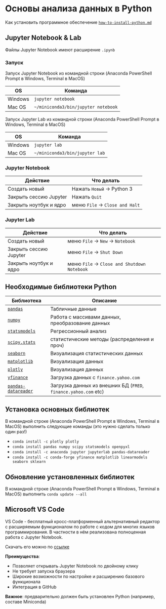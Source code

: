 # Основы анализа данных в Python

Как установить программное обеспечение [`how-to-install-python.md`](https://github.com/artamonoff/data-analysis-python/blob/main/how-to-install-python.md)

## Jupyter Notebook & Lab

Файлы Jupyter Notebook имеют расширение `.ipynb`

### Запуск

Запуск Jupyter Notebook из командной строки (Anaconda PowerShell Prompt в Windows, Terminal в MacOS) 

|OS|Команда|
|-|-|
|Windows|`jupyter notebook`|
|Mac OS|`~/miniconda3/bin/jupyter notebook`|

Запуск Jupyter Lab из командной строки (Anaconda PowerShell Prompt в Windows, Terminal в MacOS) 

|OS|Команда|
|-|-|
|Windows|`jupyter lab`|
|Mac OS|`~/miniconda3/bin/jupyter lab`|

### Jupyter Notebook

|Действие|Что делать|
|-|-|
|Создать новый|Нажать `Новый` -> Python 3|
|Закрыть сессию Jupyter|Нажать `Quit`|
|Закрыть ноутбук и ядро|меню `File` -> `Close and Halt`|

### Jupyter Lab

|Действие|Что делать|
|-|-|
|Создать новый|меню `File` -> `New` -> `Notebook`|
|Закрыть сессию Jupyter|меню `File` -> `Shut Down`|
|Закрыть ноутбук и ядро|меню `File` -> `Close and Shutdown Notebook`|

## Необходимые библиотеки Python

|Библиотека|Описание|
|-|-|
|[`pandas`](https://pandas.pydata.org)|Табличные данные|
|[`numpy`](https://numpy.org)|Работа с массивами данных, преобразование данных|
|[`statsmodels`](https://www.statsmodels.org)|Регрессионный анализ|
|[`scipy.stats`](https://docs.scipy.org/doc/scipy/reference/stats.html)|статистические методы (распределения и проч)|
|[`seaborn`](https://seaborn.pydata.org)|Визуализация статистических данных|
|[`matplotlib`](https://matplotlib.org)|Визуализация данных|
|[`plotly`](https://plotly.com/python/)|Визуализация данных|
|[`yfinance`](https://github.com/ranaroussi/yfinance)|Загрузка данных с `finance.yahoo.com`|
|[`pandas-datareader`](https://pandas-datareader.readthedocs.io/en/latest/)|Загрузка данных из внешних БД (`FRED`, `finance.yahoo.com` etc)|

## Установка основных библиотек

В командной строке (Anaconda PowerShell Prompt в Windows, Terminal в MacOS) выполнить следующие команды (это нужно сделать только один раз!)

- `conda install -c plotly plotly`
- `conda install pandas numpy scipy statsmodels openpyxl`
- `conda install -c anaconda jupyter jupyterlab pandas-datareader`
- `conda install -c conda-forge yfinance matplotlib linearmodels seaborn sklearn`

## Обновление установленных библиотек

В командной строке (Anaconda PowerShell Prompt в Windows, Terminal в MacOS) выполнить `conda update --all`

## Microsoft VS Code

VS Code - бесплатный кросс-платформенный альтернативный редактор с расширяемым функционалом по работе с кодом для многих языков программирования.
В частности в нём реализована полноценная работа с Jupyter Notebook.

Скачать его можно по [ссылке](https://code.visualstudio.com)

__Преимущества__: 
- Позволяет открывать Jupyter Notebook по двойному клику
- Не требует запуска браузера
- Широкие возможности по настройке и расширению базового функционала
- Интеграция в GitHub

__Важное__: предварительно должен быть установлен Python (например, составе Miniconda)  
